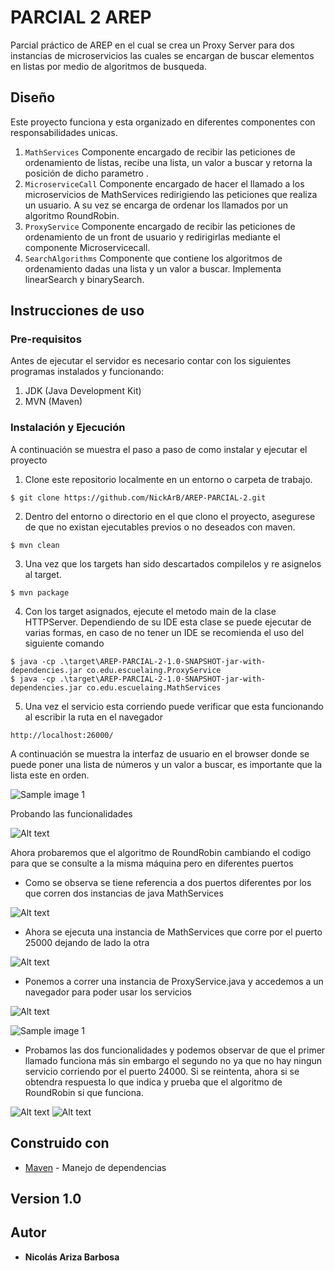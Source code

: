 # PARCIAL 2 AREP

Parcial práctico de AREP en el cual se crea un Proxy Server para dos instancias de microservicios las cuales se encargan de buscar elementos en listas por medio de algoritmos de busqueda.

## Diseño
Este proyecto funciona y esta organizado en diferentes componentes con responsabilidades unicas.

1. `MathServices` Componente encargado de recibir las peticiones de ordenamiento de listas, recibe una lista, un valor a buscar y retorna la posición de dicho parametro .
2. `MicroserviceCall` Componente encargado de hacer el llamado a los microservicios de MathServices redirigiendo las peticiones que realiza un usuario. A su vez se encarga de ordenar los llamados por un algoritmo RoundRobin.
3. `ProxyService` Componente encargado de recibir las peticiones de ordenamiento de un front de usuario y redirigirlas mediante el componente Microservicecall.
4. `SearchAlgorithms` Componente que contiene los algoritmos de ordenamiento dadas una lista y un valor a buscar. Implementa linearSearch y binarySearch. 

## Instrucciones de uso

### Pre-requisitos

Antes de ejecutar el servidor es necesario contar con los siguientes programas instalados y funcionando:

1. JDK (Java Development Kit)
2. MVN (Maven)

### Instalación y Ejecución

A continuación se muestra el paso a paso de como instalar y ejecutar el proyecto

1. Clone este repositorio localmente en un entorno o carpeta de trabajo.

```
$ git clone https://github.com/NickArB/AREP-PARCIAL-2.git
```

2. Dentro del entorno o directorio en el que clono el proyecto, asegurese de que no existan ejecutables previos o no deseados con maven.

```
$ mvn clean
```
3. Una vez que los targets han sido descartados compilelos y re asignelos al target.
```
$ mvn package
```
4. Con los target asignados, ejecute el metodo main de la clase HTTPServer. Dependiendo de su IDE esta clase se puede ejecutar de varias formas, en caso de no tener un IDE se recomienda el uso del siguiente comando
```
$ java -cp .\target\AREP-PARCIAL-2-1.0-SNAPSHOT-jar-with-dependencies.jar co.edu.escuelaing.ProxyService
$ java -cp .\target\AREP-PARCIAL-2-1.0-SNAPSHOT-jar-with-dependencies.jar co.edu.escuelaing.MathServices
```
5. Una vez el servicio esta corriendo puede verificar que esta funcionando al escribir la ruta en el navegador
```
http://localhost:26000/
```
A continuación se muestra la interfaz de usuario en el browser donde se puede poner una lista de números y un valor a buscar, es importante que la lista este en orden.

![Sample image 1](images/image.png)

Probando las funcionalidades

![Alt text](images/image-1.png)

Ahora probaremos que el algoritmo de RoundRobin cambiando el codigo para que se consulte a la misma máquina pero en diferentes puertos

- Como se observa se tiene referencia a dos puertos diferentes por los que corren dos instancias de java MathServices

![Alt text](images/image-3.png)

- Ahora se ejecuta una instancia de MathServices que corre por el puerto 25000 dejando de lado la otra

![Alt text](images/image-4.png)

- Ponemos a correr una instancia de ProxyService.java y accedemos a un navegador para poder usar los servicios

![Alt text](images/image-5.png)

![Sample image 1](images/image.png)

- Probamos las dos funcionalidades y podemos observar de que el primer llamado funciona más sin embargo el segundo no ya que no hay ningun servicio corriendo por el puerto 24000. Si se reintenta, ahora si se obtendra respuesta lo que indica y prueba que el algoritmo de RoundRobin si que funciona.

![Alt text](images/image-6.png)
![Alt text](images/image-7.png)



## Construido con

* [Maven](https://maven.apache.org/) - Manejo de dependencias

## Version 1.0

## Autor

* **Nicolás Ariza Barbosa**

<!-- javadoc -d doc -sourcepath src/main/java -subpackages edu.escuelaing.app.taller -->
